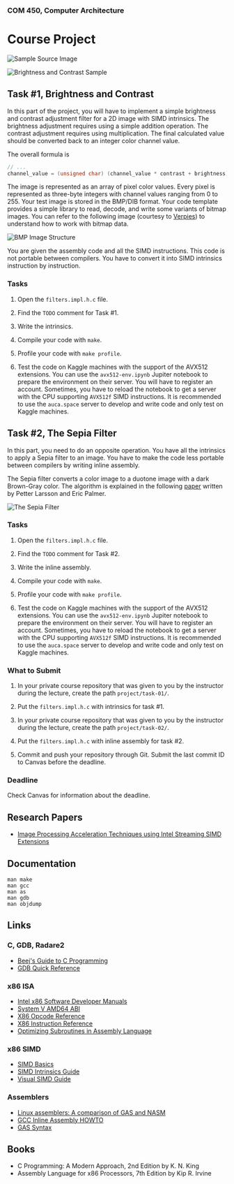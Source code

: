 ### COM 450, Computer Architecture
# Course Project

![Sample Source Image](https://i.imgur.com/40Bvuur.png)

![Brightness and Contrast Sample](https://i.imgur.com/ezN6oDV.png)

## Task #1, Brightness and Contrast

In this part of the project, you will have to implement a simple brightness and
contrast adjustment filter for a 2D image with SIMD intrinsics. The brightness
adjustment requires using a simple addition operation. The contrast adjustment
requires using multiplication. The final calculated value should be converted
back to an integer color channel value.

The overall formula is

```C
// ...
channel_value = (unsigned char) (channel_value * contrast + brightness);
```

The image is represented as an array of pixel color values. Every pixel is
represented as three-byte integers with channel values ranging from 0 to 255.
Your test image is stored in the BMP/DIB format. Your code template provides a
simple library to read, decode, and write some variants of bitmap images. You
can refer to the following image (courtesy to [Verpies](https://commons.wikimedia.org/wiki/File:BMPfileFormat.png))
to understand how to work with bitmap data.

![BMP Image Structure](https://i.imgur.com/CKrcD9u.png)

You are given the assembly code and all the SIMD instructions. This code is not
portable between compilers. You have to convert it into SIMD intrinsics
instruction by instruction.

### Tasks

1. Open the `filters.impl.h.c` file.

2. Find the `TODO` comment for Task #1.

3. Write the intrinsics.

4. Compile your code with `make`.

5. Profile your code with `make profile`.

6. Test the code on Kaggle machines with the support of the AVX512 extensions.
   You can use the `avx512-env.ipynb` Jupiter notebook to prepare the
   environment on their server. You will have to register an account.
   Sometimes, you have to reload the notebook to get a server with the CPU
   supporting `AVX512f` SIMD instructions. It is recommended to use the
   `auca.space` server to develop and write code and only test on Kaggle
   machines.

## Task #2, The Sepia Filter

In this part, you need to do an opposite operation. You have all the intrinsics
to apply a Sepia filter to an image. You have to make the code less portable
between compilers by writing inline assembly.

The Sepia filter converts a color image to a duotone image with a dark
Brown-Gray color. The algorithm is explained in the following
[paper](https://software.intel.com/en-us/articles/image-processing-acceleration-techniques-using-intel-streaming-simd-extensions-and-intel-advanced-vector-extensions)
written by Petter Larsson and Eric Palmer.

![The Sepia Filter](https://i.imgur.com/bKsDknj.png)

### Tasks

1. Open the `filters.impl.h.c` file.

2. Find the `TODO` comment for Task #2.

3. Write the inline assembly.

4. Compile your code with `make`.

5. Profile your code with `make profile`.

6. Test the code on Kaggle machines with the support of the AVX512 extensions.
   You can use the `avx512-env.ipynb` Jupiter notebook to prepare the
   environment on their server. You will have to register an account.
   Sometimes, you have to reload the notebook to get a server with the CPU
   supporting `AVX512f` SIMD instructions. It is recommended to use the
   `auca.space` server to develop and write code and only test on Kaggle
   machines.

### What to Submit

1. In your private course repository that was given to you by the instructor
   during the lecture, create the path `project/task-01/`.

2. Put the `filters.impl.h.c` with intrinsics for task #1.

1. In your private course repository that was given to you by the instructor
   during the lecture, create the path `project/task-02/`.

2. Put the `filters.impl.h.c` with inline assembly for task #2.

3. Commit and push your repository through Git. Submit the last commit ID to
   Canvas before the deadline.

### Deadline

Check Canvas for information about the deadline.

## Research Papers

* [Image Processing Acceleration Techniques using Intel Streaming SIMD Extensions](https://software.intel.com/en-us/articles/image-processing-acceleration-techniques-using-intel-streaming-simd-extensions-and-intel-advanced-vector-extensions)

## Documentation

    man make
    man gcc
    man as
    man gdb
    man objdump

## Links

### C, GDB, Radare2

* [Beej's Guide to C Programming](https://beej.us/guide/bgc)
* [GDB Quick Reference](http://users.ece.utexas.edu/~adnan/gdb-refcard.pdf)

### x86 ISA

* [Intel x86 Software Developer Manuals](https://software.intel.com/en-us/articles/intel-sdm)
* [System V AMD64 ABI](https://software.intel.com/sites/default/files/article/402129/mpx-linux64-abi.pdf)
* [X86 Opcode Reference](http://ref.x86asm.net/index.html)
* [X86 Instruction Reference](http://www.felixcloutier.com/x86)
* [Optimizing Subroutines in Assembly Language](http://www.agner.org/optimize/optimizing_assembly.pdf)

### x86 SIMD

* [SIMD Basics](https://www.codeproject.com/Articles/874396/Crunching-Numbers-with-AVX-and-AVX)
* [SIMD Intrinsics Guide](https://software.intel.com/sites/landingpage/IntrinsicsGuide)
* [Visual SIMD Guide](https://www.officedaytime.com/simd512e/)

### Assemblers

* [Linux assemblers: A comparison of GAS and NASM](https://www.ibm.com/developerworks/library/l-gas-nasm/index.html)
* [GCC Inline Assembly HOWTO](https://www.ibiblio.org/gferg/ldp/GCC-Inline-Assembly-HOWTO.html)
* [GAS Syntax](https://en.wikibooks.org/wiki/X86_Assembly/GAS_Syntax)

## Books

* C Programming: A Modern Approach, 2nd Edition by K. N. King
* Assembly Language for x86 Processors, 7th Edition by Kip R. Irvine
